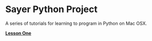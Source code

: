 # Sayer Python Project
A series of tutorials for learning to program in Python on Mac OSX. 

**[Lesson One](https://github.com/presquepartout/SayerPythonProject/blob/master/LessonOne.md)**

